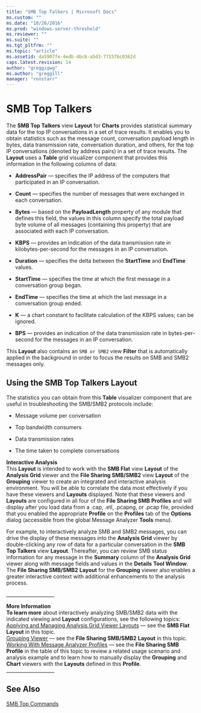 ```yaml
---
title: "SMB Top Talkers | Microsoft Docs"
ms.custom: ""
ms.date: "10/26/2016"
ms.prod: "windows-server-threshold"
ms.reviewer: ""
ms.suite: ""
ms.tgt_pltfrm: ""
ms.topic: "article"
ms.assetid: da5907fe-4edb-4bc6-a5d3-77157bc0362d
caps.latest.revision: 14
author: "greggigwg"
ms.author: "greggill"
manager: "ronstarr"
---
```

# SMB Top Talkers
The **SMB Top Talkers** view **Layout** for **Charts** provides statistical summary data  for the top IP conversations in a set of trace results. It enables you to obtain statistics such as the message count, conversation payload length in bytes, data transmission rate, conversation duration, and others, for the top IP conversations (denoted by address pairs) in a set of trace results. The **Layout** uses a **Table** grid visualizer component that provides this information in the following columns of data:  
  
-   **AddressPair** — specifies the IP address of the computers that participated in an IP  conversation.  
  
-   **Count** — specifies the number of messages that were exchanged in each conversation.  
  
-   **Bytes** — based on the **PayloadLength** property of any module that defines this field, the values in this column specify the total payload byte volume of all messages (containing this property) that are associated with each IP conversation.  
  
-   **KBPS** — provides an indication of the data transmission rate in kilobytes-per-second for the messages in an IP conversation.  
  
-   **Duration** — specifies the delta between the **StartTime** and **EndTime** values.  
  
-   **StartTime** — specifies the time at which the first message in a conversation group began.  
  
-   **EndTime** — specifies the time at which the last message in a conversation group ended.  
  
-   **K** — a chart constant to facilitate calculation of the KBPS values; can be ignored.  
  
-   **BPS** — provides an indication of the data transmission rate in bytes-per-second for the messages in an IP conversation.  
  
 This **Layout** also contains an `SMB or SMB2` view **Filter** that is automatically applied in the background in order to focus the results on SMB and SMB2 messages only.  
  
## Using the SMB Top Talkers Layout  
 The statistics  you can obtain from this **Table** visualizer component that are useful in troubleshooting the SMB/SMB2 protocols include:  
  
-   Message volume per conversation  
  
-   Top bandwidth consumers  
  
-   Data transmission rates  
  
-   The time taken to complete conversations  
  
 **Interactive Analysis**   
This **Layout** is intended to work with the **SMB Flat** view **Layout** of the **Analysis Grid** viewer and the **File Sharing SMB/SMB2** view **Layout** of the **Grouping** viewer to create an integrated and interactive analysis environment. You will be able to correlate the data most effectively if you have these viewers and **Layouts** displayed. Note that these viewers and **Layouts** are configured in all four of the **File Sharing SMB** **Profiles** and will display after you  load data from a .cap, .etl, .pcapng, or .pcap file, provided that you enabled the appropriate **Profile** on the **Profiles** tab of the **Options** dialog (accessible from the global Message Analyzer **Tools** menu).  
  
 For example, to interactively analyze SMB and SMB2 messages, you can  drive the display of these messages into the **Analysis Grid** viewer by double-clicking any row of data for a particular conversation in the **SMB Top Talkers** view **Layout**. Thereafter, you can review SMB status information for any message in the **Summary** column of the **Analysis Grid** viewer along with message fields and values in the **Details** **Tool Window**. The **File Sharing SMB/SMB2** **Layout** for the **Grouping** viewer also enables a greater interactive context with additional enhancements to the analysis process.  
  
 ___________________\_  
  
 **More Information**   
 **To learn more** about interactively analyzing SMB/SMB2 data with the indicated viewing and **Layout** configurations, see the following topics:  
[Applying and Managing Analysis Grid Viewer Layouts](applying-and-managing-analysis-grid-viewer-layouts.md) — see the **SMB Flat** **Layout** in this topic.  
[Grouping Viewer](grouping-viewer.md) — see the **File Sharing SMB/SMB2** **Layout** in this topic.  
[Working With Message Analyzer Profiles](working-with-message-analyzer-profiles.md) — see the **File Sharing SMB** **Profile** in the table of this topic to review a related usage scenario and analysis example and to learn how to manually display the **Grouping** and **Chart** viewers with the **Layouts** defined in this **Profile**.  
___________________\_  
  
## See Also  
 [SMB Top Commands](smb-top-commands.md)